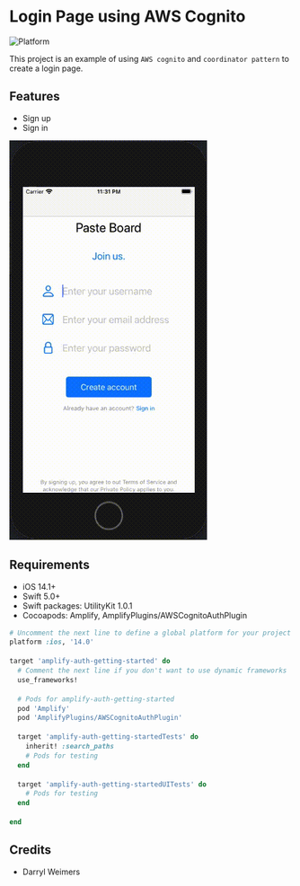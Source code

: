 # Login Page using AWS Cognito

![Platform](https://img.shields.io/cocoapods/p/lottie-ios.svg?style=flat)

This project is an example of using `AWS cognito` and `coordinator pattern` to create a login page. 

## Features 

- Sign up 
- Sign in 

![select-images](_Gifs/aws-authentication-demo.gif)

## Requirements

- iOS 14.1+
- Swift 5.0+
- Swift packages: UtilityKit 1.0.1
- Cocoapods: Amplify, AmplifyPlugins/AWSCognitoAuthPlugin

```ruby
# Uncomment the next line to define a global platform for your project
platform :ios, '14.0'

target 'amplify-auth-getting-started' do
  # Comment the next line if you don't want to use dynamic frameworks
  use_frameworks!

  # Pods for amplify-auth-getting-started
  pod 'Amplify'
  pod 'AmplifyPlugins/AWSCognitoAuthPlugin'

  target 'amplify-auth-getting-startedTests' do
    inherit! :search_paths
    # Pods for testing
  end

  target 'amplify-auth-getting-startedUITests' do
    # Pods for testing
  end

end
```
## Credits

- Darryl Weimers
